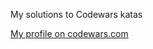 My solutions to Codewars katas 

[My profile on codewars.com](https://www.codewars.com/users/krelly)
